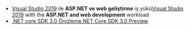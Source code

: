 * <span data-ttu-id="d583e-101">[Visual Studio 2019](https://visualstudio.microsoft.com/vs/) ile **ASP.NET ve web geliştirme** iş yükü</span><span class="sxs-lookup"><span data-stu-id="d583e-101">[Visual Studio 2019](https://visualstudio.microsoft.com/vs/) with the **ASP.NET and web development** workload</span></span>
* [<span data-ttu-id="d583e-102">.NET core SDK 3.0 Önizleme</span><span class="sxs-lookup"><span data-stu-id="d583e-102">.NET Core SDK 3.0 Preview</span></span>](https://dotnet.microsoft.com/download/dotnet-core/3.0)
